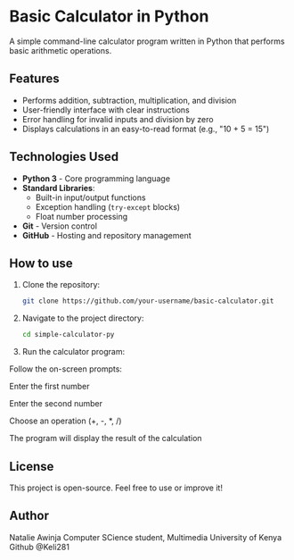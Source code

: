 # Basic Calculator in Python

A simple command-line calculator program written in Python that performs basic arithmetic operations.

## Features

- Performs addition, subtraction, multiplication, and division
- User-friendly interface with clear instructions
- Error handling for invalid inputs and division by zero
- Displays calculations in an easy-to-read format (e.g., "10 + 5 = 15")

## Technologies Used

- **Python 3** - Core programming language
- **Standard Libraries**:
  - Built-in input/output functions
  - Exception handling (`try-except` blocks)
  - Float number processing
- **Git** - Version control
- **GitHub** - Hosting and repository management

## How to use

1. Clone the repository:
   ```bash
   git clone https://github.com/your-username/basic-calculator.git

2. Navigate to the project directory:
   ```bash
   cd simple-calculator-py

3. Run the calculator program:

 Follow the on-screen prompts:

 Enter the first number

 Enter the second number

 Choose an operation (+, -, *, /)
 
The program will display the result of the calculation

## License 
This project is open-source. Feel free to use or improve it!

## Author
Natalie Awinja
Computer SCience student, Multimedia University of Kenya
Github @Keli281 

